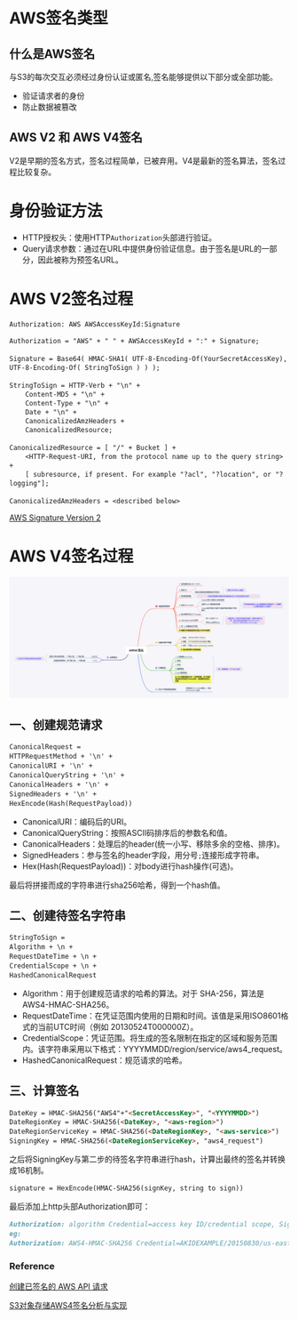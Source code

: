 # AWS签名类型
## 什么是AWS签名
与S3的每次交互必须经过身份认证或匿名,签名能够提供以下部分或全部功能。
- 验证请求者的身份
- 防止数据被篡改

## AWS V2 和 AWS V4签名
V2是早期的签名方式，签名过程简单，已被弃用。V4是最新的签名算法，签名过程比较复杂。

# 身份验证方法
- HTTP授权头：使用HTTP`Authorization`头部进行验证。
- Query请求参数：通过在URL中提供身份验证信息。由于签名是URL的一部分，因此被称为预签名URL。

# AWS V2签名过程
```
Authorization: AWS AWSAccessKeyId:Signature
```

```
Authorization = "AWS" + " " + AWSAccessKeyId + ":" + Signature;

Signature = Base64( HMAC-SHA1( UTF-8-Encoding-Of(YourSecretAccessKey), UTF-8-Encoding-Of( StringToSign ) ) );

StringToSign = HTTP-Verb + "\n" +
	Content-MD5 + "\n" +
	Content-Type + "\n" +
	Date + "\n" +
	CanonicalizedAmzHeaders +
	CanonicalizedResource;

CanonicalizedResource = [ "/" + Bucket ] +
	<HTTP-Request-URI, from the protocol name up to the query string> +
	[ subresource, if present. For example "?acl", "?location", or "?logging"];

CanonicalizedAmzHeaders = <described below>
```
[AWS Signature Version 2](https://docs.aws.amazon.com/zh_cn/AmazonS3/latest/userguide/RESTAuthentication.html#ConstructingTheAuthenticationHeader)

# AWS V4签名过程
![](AWS4%20签名.png)

## 一、创建规范请求
```markdown
CanonicalRequest =
HTTPRequestMethod + '\n' +
CanonicalURI + '\n' +
CanonicalQueryString + '\n' +
CanonicalHeaders + '\n' +
SignedHeaders + '\n' +
HexEncode(Hash(RequestPayload))
```
- CanonicalURI：编码后的URI。
- CanonicalQueryString：按照ASCII码排序后的参数名和值。
- CanonicalHeaders：处理后的header(统一小写、移除多余的空格、排序)。
- SignedHeaders：参与签名的header字段，用分号`;`连接形成字符串。
- Hex(Hash(RequestPayload))：对body进行hash操作(可选)。

最后将拼接而成的字符串进行sha256哈希，得到一个hash值。
## 二、创建待签名字符串
```markdown
StringToSign =
Algorithm + \n +
RequestDateTime + \n +
CredentialScope + \n +
HashedCanonicalRequest
```
- Algorithm：用于创建规范请求的哈希的算法。对于 SHA-256，算法是 AWS4-HMAC-SHA256。
- RequestDateTime：在凭证范围内使用的日期和时间。该值是采用ISO8601格式的当前UTC时间（例如 20130524T000000Z）。
- CredentialScope：凭证范围。将生成的签名限制在指定的区域和服务范围内。该字符串采用以下格式：YYYYMMDD/region/service/aws4_request。
- HashedCanonicalRequest：规范请求的哈希。
## 三、计算签名
```markdown
DateKey = HMAC-SHA256("AWS4"+"<SecretAccessKey>", "<YYYYMMDD>")
DateRegionKey = HMAC-SHA256(<DateKey>, "<aws-region>")
DateRegionServiceKey = HMAC-SHA256(<DateRegionKey>, "<aws-service>")
SigningKey = HMAC-SHA256(<DateRegionServiceKey>, "aws4_request")
```
之后将SigningKey与第二步的待签名字符串进行hash，计算出最终的签名并转换成16机制。
```markdown
signature = HexEncode(HMAC-SHA256(signKey, string to sign))
```
最后添加上http头部Authorization即可：
```markdown
Authorization: algorithm Credential=access key ID/credential scope, SignedHeaders=SignedHeaders, Signature=signature
eg:
Authorization: AWS4-HMAC-SHA256 Credential=AKIDEXAMPLE/20150830/us-east-1/iam/aws4_request, SignedHeaders=content-type;host;x-amz-date, Signature=5d672d79c15b13162d9279b0855cfba6789a8edb4c82c400e06b5924a6f2b5d7
```
### Reference
[创建已签名的 AWS API 请求](https://docs.aws.amazon.com/zh_cn/IAM/latest/UserGuide/create-signed-request.html)

[S3对象存储AWS4签名分析与实现](https://www.dovefi.com/post/s3%E5%AF%B9%E8%B1%A1%E5%AD%98%E5%82%A8aws4%E7%AD%BE%E5%90%8D%E5%88%86%E6%9E%90%E4%B8%8E%E5%AE%9E%E7%8E%B0/)
